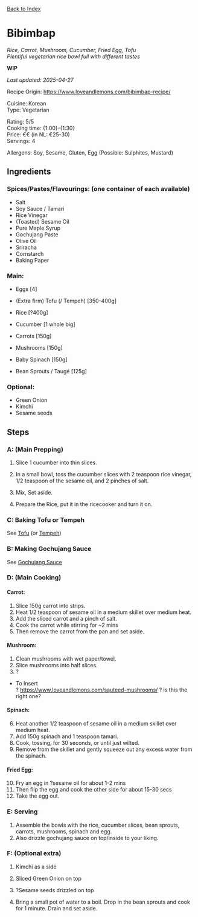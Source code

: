 [Back to Index](/index.md)

# Bibimbap
*Rice, Carrot, Mushroom, Cucumber, Fried Egg, Tofu*   
*Plentiful vegetarian rice bowl full with different tastes*

**WIP**

*Last updated: 2025-04-27*

Recipe Origin: https://www.loveandlemons.com/bibimbap-recipe/ 

Cuisine: Korean   
Type: Vegetarian   

Rating: 5/5  
Cooking time: {1:00}-{1:30}  
Price: €€ (in NL: €25-30)  
Servings: 4  

Allergens: Soy, Sesame, Gluten, Egg (Possible: Sulphites, Mustard)

## Ingredients

### Spices/Pastes/Flavourings: (one container of each available)
- Salt
- Soy Sauce / Tamari
- Rice Vinegar
- (Toasted) Sesame Oil
- Pure Maple Syrup
- Gochujang Paste
- Olive Oil
- Sriracha
- Cornstarch
- Baking Paper

### Main:
- Eggs [4]
- (Extra firm) Tofu (/ Tempeh) [350-400g]
- Rice [?400g]

- Cucumber [1 whole big]
- Carrots [150g]
- Mushrooms [150g]  
- Baby Spinach [150g]
- Bean Sprouts / Taugé [125g]

### Optional:
- Green Onion
- Kimchi
- Sesame seeds

## Steps

### A: (Main Prepping)
1. Slice 1 cucumber into thin slices.
2. In a small bowl, toss the cucumber slices with 2 teaspoon rice vinegar, 1/2 teaspoon of the sesame oil, and 2 pinches of salt. 
3. Mix, Set aside.

4. Prepare the Rice, put it in the ricecooker and turn it on.

### C: Baking Tofu or Tempeh
See [Tofu](/recipes/baked-tofu.md) (or [Tempeh](/recipes/baked-tempeh.md))

### B: Making Gochujang Sauce
See [Gochujang Sauce](/recipes/gochujang-sauce.md)

### D: (Main Cooking)
#### Carrot:  
1. Slice 150g carrot into strips.
2. Heat 1/2 teaspoon of sesame oil in a medium skillet over medium heat.
3. Add the sliced carrot and a pinch of salt.
4. Cook the carrot while stirring for ~2 mins 
5. Then remove the carrot from the pan and set aside.  

#### Mushroom:
1. Clean mushrooms with wet paper/towel.
2. Slice mushrooms into half slices.
3. ?
- To Insert    
? https://www.loveandlemons.com/sauteed-mushrooms/ ? is this the right one?

#### Spinach:  
6. Heat another 1/2 teaspoon of sesame oil in a medium skillet over medium heat.
7. Add 150g spinach and 1 teaspoon tamari.
8. Cook, tossing, for 30 seconds, or until just wilted. 
9. Remove from the skillet and gently squeeze out any excess water from the spinach.

#### Fried Egg:  
10. Fry an egg in ?sesame oil for about 1-2 mins
11. Then flip the egg and cook the other side for about 15-30 secs
12. Take the egg out. 


### E: Serving
1. Assemble the bowls with the rice, cucumber slices, bean sprouts, carrots, mushrooms, spinach and egg. 
2. Also drizzle gochujang sauce on top/inside to your liking.


### F: (Optional extra)
1. Kimchi as a side
2. Sliced Green Onion on top
3. ?Sesame seeds drizzled on top

4. Bring a small pot of water to a boil. Drop in the bean sprouts and cook for 1 minute. Drain and set aside.

